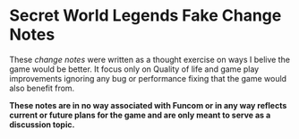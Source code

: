 # Secret World Legends Fake Change Notes

These _change notes_ were written as a thought exercise on ways I belive the  game would be better. It focus only on Quality of life and game play improvements ignoring any bug or performance fixing that the game would also benefit from.

**These notes are in no way associated with Funcom or in any way reflects current or future plans for the game and are only meant to serve as a discussion topic.**
